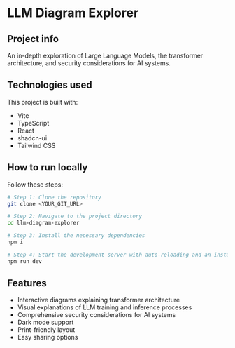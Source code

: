
# LLM Diagram Explorer

## Project info

An in-depth exploration of Large Language Models, the transformer architecture, 
and security considerations for AI systems.

## Technologies used

This project is built with:

- Vite
- TypeScript
- React
- shadcn-ui
- Tailwind CSS

## How to run locally

Follow these steps:

```sh
# Step 1: Clone the repository
git clone <YOUR_GIT_URL>

# Step 2: Navigate to the project directory
cd llm-diagram-explorer

# Step 3: Install the necessary dependencies
npm i

# Step 4: Start the development server with auto-reloading and an instant preview
npm run dev
```

## Features

- Interactive diagrams explaining transformer architecture
- Visual explanations of LLM training and inference processes
- Comprehensive security considerations for AI systems
- Dark mode support
- Print-friendly layout
- Easy sharing options


